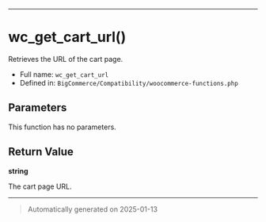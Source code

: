 ***

# wc_get_cart_url()

Retrieves the URL of the cart page.




* Full name: `wc_get_cart_url`
* Defined in: `BigCommerce/Compatibility/woocommerce-functions.php`

## Parameters

This function has no parameters.

## Return Value

**string**

The cart page URL.

***
> Automatically generated on 2025-01-13
